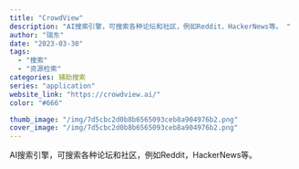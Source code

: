 ```yaml
---
title: "CrowdView"
description: "AI搜索引擎，可搜索各种论坛和社区，例如Reddit，HackerNews等。 "
author: "瑞东"
date: "2023-03-30"
tags:
  - "搜索"
  - "资源检索"
categories: 辅助搜索
series: "application"
website_link: "https://crowdview.ai/"
color: "#666"

thumb_image: "/img/7d5cbc2d0b8b6565093ceb8a904976b2.png"
cover_image: "/img/7d5cbc2d0b8b6565093ceb8a904976b2.png"
---
```


AI搜索引擎，可搜索各种论坛和社区，例如Reddit，HackerNews等。 